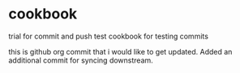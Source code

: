 # cookbook
trial for commit and push
test cookbook for testing commits

this is github org commit that i would like to get updated.
Added  an additional commit for syncing downstream.
